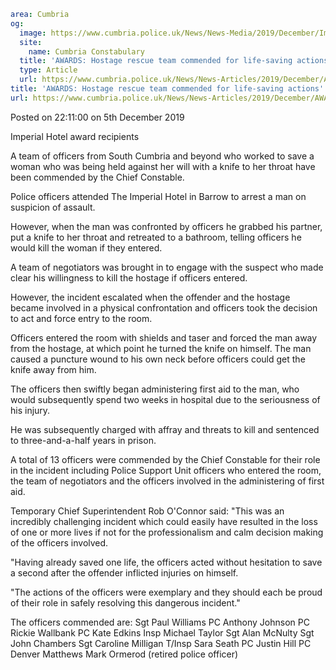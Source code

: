 ```yaml
area: Cumbria
og:
  image: https://www.cumbria.police.uk/News/News-Media/2019/December/Imperialjpg.jpg
  site:
    name: Cumbria Constabulary
  title: 'AWARDS: Hostage rescue team commended for life-saving actions'
  type: Article
  url: https://www.cumbria.police.uk/News/News-Articles/2019/December/AWARDS-Hostage-rescue-team-commended-for-life-saving-actions.aspx
title: 'AWARDS: Hostage rescue team commended for life-saving actions'
url: https://www.cumbria.police.uk/News/News-Articles/2019/December/AWARDS-Hostage-rescue-team-commended-for-life-saving-actions.aspx
```

Posted on 22:11:00 on 5th December 2019

Imperial Hotel award recipients

A team of officers from South Cumbria and beyond who worked to save a woman who was being held against her will with a knife to her throat have been commended by the Chief Constable.

Police officers attended The Imperial Hotel in Barrow to arrest a man on suspicion of assault.

However, when the man was confronted by officers he grabbed his partner, put a knife to her throat and retreated to a bathroom, telling officers he would kill the woman if they entered.

A team of negotiators was brought in to engage with the suspect who made clear his willingness to kill the hostage if officers entered.

However, the incident escalated when the offender and the hostage became involved in a physical confrontation and officers took the decision to act and force entry to the room.

Officers entered the room with shields and taser and forced the man away from the hostage, at which point he turned the knife on himself. The man caused a puncture wound to his own neck before officers could get the knife away from him.

The officers then swiftly began administering first aid to the man, who would subsequently spend two weeks in hospital due to the seriousness of his injury.

He was subsequently charged with affray and threats to kill and sentenced to three-and-a-half years in prison.

A total of 13 officers were commended by the Chief Constable for their role in the incident including Police Support Unit officers who entered the room, the team of negotiators and the officers involved in the administering of first aid.

Temporary Chief Superintendent Rob O'Connor said: "This was an incredibly challenging incident which could easily have resulted in the loss of one or more lives if not for the professionalism and calm decision making of the officers involved.

"Having already saved one life, the officers acted without hesitation to save a second after the offender inflicted injuries on himself.

"The actions of the officers were exemplary and they should each be proud of their role in safely resolving this dangerous incident."

The officers commended are:
Sgt Paul Williams
PC Anthony Johnson
PC Rickie Wallbank
PC Kate Edkins
Insp Michael Taylor
Sgt Alan McNulty
Sgt John Chambers
Sgt Caroline Milligan
T/Insp Sara Seath
PC Justin Hill
PC Denver Matthews
Mark Ormerod (retired police officer)
